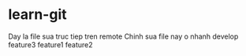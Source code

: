 # learn-git
Day la file sua truc tiep tren remote
Chinh sua file nay o nhanh develop
feature3
feature1
feature2

